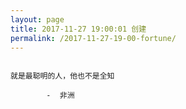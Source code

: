 ```yaml
---
layout: page
title: 2017-11-27 19:00:01 创建
permalink: /2017-11-27-19-00-fortune/
---
```

```

就是最聪明的人，他也不是全知

        -  非洲

```
